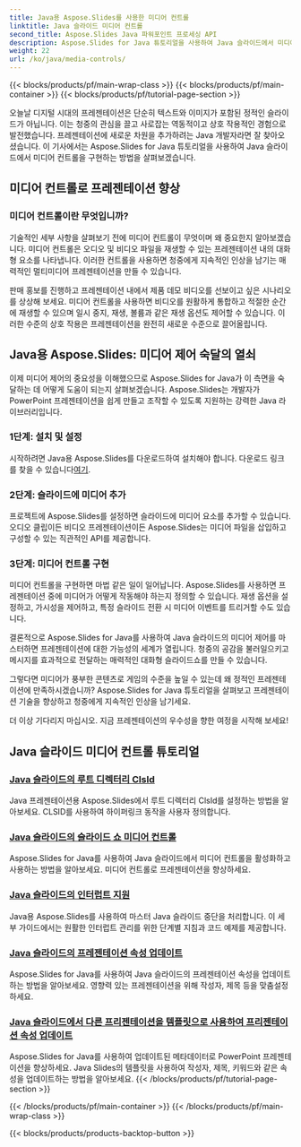 ```yaml
---
title: Java용 Aspose.Slides를 사용한 미디어 컨트롤
linktitle: Java 슬라이드 미디어 컨트롤
second_title: Aspose.Slides Java 파워포인트 프로세싱 API
description: Aspose.Slides for Java 튜토리얼을 사용하여 Java 슬라이드에서 미디어 컨트롤을 구현하는 방법을 알아보세요. 오디오와 비디오를 원활하게 사용하여 프레젠테이션을 향상시키세요.
weight: 22
url: /ko/java/media-controls/
---
```


{{< blocks/products/pf/main-wrap-class >}}
{{< blocks/products/pf/main-container >}}
{{< blocks/products/pf/tutorial-page-section >}}


오늘날 디지털 시대의 프레젠테이션은 단순히 텍스트와 이미지가 포함된 정적인 슬라이드가 아닙니다. 이는 청중의 관심을 끌고 사로잡는 역동적이고 상호 작용적인 경험으로 발전했습니다. 프레젠테이션에 새로운 차원을 추가하려는 Java 개발자라면 잘 찾아오셨습니다. 이 기사에서는 Aspose.Slides for Java 튜토리얼을 사용하여 Java 슬라이드에서 미디어 컨트롤을 구현하는 방법을 살펴보겠습니다.

## 미디어 컨트롤로 프레젠테이션 향상

### 미디어 컨트롤이란 무엇입니까?

기술적인 세부 사항을 살펴보기 전에 미디어 컨트롤이 무엇이며 왜 중요한지 알아보겠습니다. 미디어 컨트롤은 오디오 및 비디오 파일을 재생할 수 있는 프레젠테이션 내의 대화형 요소를 나타냅니다. 이러한 컨트롤을 사용하면 청중에게 지속적인 인상을 남기는 매력적인 멀티미디어 프레젠테이션을 만들 수 있습니다.

판매 홍보를 진행하고 프레젠테이션 내에서 제품 데모 비디오를 선보이고 싶은 시나리오를 상상해 보세요. 미디어 컨트롤을 사용하면 비디오를 원활하게 통합하고 적절한 순간에 재생할 수 있으며 일시 중지, 재생, 볼륨과 같은 재생 옵션도 제어할 수 있습니다. 이러한 수준의 상호 작용은 프레젠테이션을 완전히 새로운 수준으로 끌어올립니다.

## Java용 Aspose.Slides: 미디어 제어 숙달의 열쇠

이제 미디어 제어의 중요성을 이해했으므로 Aspose.Slides for Java가 이 측면을 숙달하는 데 어떻게 도움이 되는지 살펴보겠습니다. Aspose.Slides는 개발자가 PowerPoint 프레젠테이션을 쉽게 만들고 조작할 수 있도록 지원하는 강력한 Java 라이브러리입니다.

### 1단계: 설치 및 설정

 시작하려면 Java용 Aspose.Slides를 다운로드하여 설치해야 합니다. 다운로드 링크를 찾을 수 있습니다[여기](https://releases.aspose.com/slides/java/).

### 2단계: 슬라이드에 미디어 추가

프로젝트에 Aspose.Slides를 설정하면 슬라이드에 미디어 요소를 추가할 수 있습니다. 오디오 클립이든 비디오 프레젠테이션이든 Aspose.Slides는 미디어 파일을 삽입하고 구성할 수 있는 직관적인 API를 제공합니다.

### 3단계: 미디어 컨트롤 구현

미디어 컨트롤을 구현하면 마법 같은 일이 일어납니다. Aspose.Slides를 사용하면 프레젠테이션 중에 미디어가 어떻게 작동해야 하는지 정의할 수 있습니다. 재생 옵션을 설정하고, 가시성을 제어하고, 특정 슬라이드 전환 시 미디어 이벤트를 트리거할 수도 있습니다.

결론적으로 Aspose.Slides for Java를 사용하여 Java 슬라이드의 미디어 제어를 마스터하면 프레젠테이션에 대한 가능성의 세계가 열립니다. 청중의 공감을 불러일으키고 메시지를 효과적으로 전달하는 매력적인 대화형 슬라이드쇼를 만들 수 있습니다.

그렇다면 미디어가 풍부한 콘텐츠로 게임의 수준을 높일 수 있는데 왜 정적인 프레젠테이션에 만족하시겠습니까? Aspose.Slides for Java 튜토리얼을 살펴보고 프레젠테이션 기술을 향상하고 청중에게 지속적인 인상을 남기세요.

더 이상 기다리지 마십시오. 지금 프레젠테이션의 우수성을 향한 여정을 시작해 보세요!

## Java 슬라이드 미디어 컨트롤 튜토리얼
### [Java 슬라이드의 루트 디렉터리 ClsId](./root-directory-clsid-in-java-slides/)
Java 프레젠테이션용 Aspose.Slides에서 루트 디렉터리 ClsId를 설정하는 방법을 알아보세요. CLSID를 사용하여 하이퍼링크 동작을 사용자 정의합니다.
### [Java 슬라이드의 슬라이드 쇼 미디어 컨트롤](./slide-show-media-controls-in-java-slides/)
Aspose.Slides for Java를 사용하여 Java 슬라이드에서 미디어 컨트롤을 활성화하고 사용하는 방법을 알아보세요. 미디어 컨트롤로 프레젠테이션을 향상하세요.
### [Java 슬라이드의 인터럽트 지원](./support-for-interrupt-in-java-slides/)
Java용 Aspose.Slides를 사용하여 마스터 Java 슬라이드 중단을 처리합니다. 이 세부 가이드에서는 원활한 인터럽트 관리를 위한 단계별 지침과 코드 예제를 제공합니다.
### [Java 슬라이드의 프레젠테이션 속성 업데이트](./update-presentation-properties-in-java-slides/)
Aspose.Slides for Java를 사용하여 Java 슬라이드의 프레젠테이션 속성을 업데이트하는 방법을 알아보세요. 영향력 있는 프레젠테이션을 위해 작성자, 제목 등을 맞춤설정하세요.
### [Java 슬라이드에서 다른 프리젠테이션을 템플릿으로 사용하여 프리젠테이션 속성 업데이트](./update-presentation-properties-using-another-presentation-as-a-template-in-java-slides/)
Aspose.Slides for Java를 사용하여 업데이트된 메타데이터로 PowerPoint 프레젠테이션을 향상하세요. Java Slides의 템플릿을 사용하여 작성자, 제목, 키워드와 같은 속성을 업데이트하는 방법을 알아보세요.
{{< /blocks/products/pf/tutorial-page-section >}}

{{< /blocks/products/pf/main-container >}}
{{< /blocks/products/pf/main-wrap-class >}}

{{< blocks/products/products-backtop-button >}}
